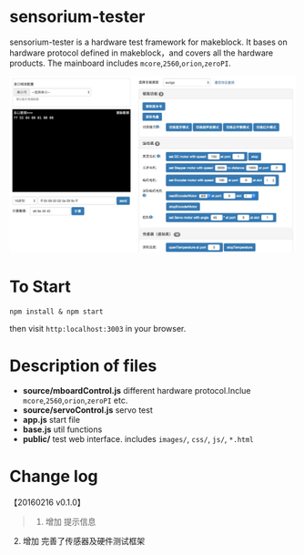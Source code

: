 # sensorium-tester
sensorium-tester is a hardware test framework for makeblock. It bases on hardware protocol defined in makeblock，and covers
all the hardware products. The mainboard includes `mcore`,`2560`,`orion`,`zeroPI`.

![demo ui](/public/images/demo.png)

# To Start

    npm install & npm start

then visit `http:localhost:3003` in your browser.

# Description of files

- **source/mboardControl.js** different hardware protocol.Inclue `mcore`,`2560`,`orion`,`zeroPI` etc.
- **source/servoControl.js** servo test
- **app.js** start file
- **base.js** util functions
- **public/**  test web interface. includes `images/`, `css/`, `js/`, `*.html`

# Change log
【20160216 v0.1.0】
>1. 增加 提示信息
2. 增加 完善了传感器及硬件测试框架

